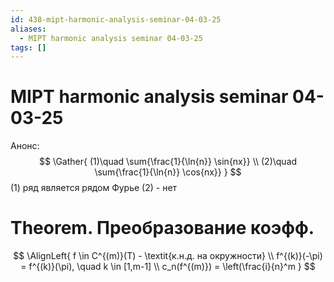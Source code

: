 ```yaml
---
id: 438-mipt-harmonic-analysis-seminar-04-03-25
aliases:
  - MIPT harmonic analysis seminar 04-03-25
tags: []
---
```


# MIPT harmonic analysis seminar 04-03-25
Анонс:
$$
\Gather{
(1)\quad \sum{\frac{1}{\ln{n}} \sin{nx}} \\
(2)\quad \sum{\frac{1}{\ln{n}} \cos{nx}}
}
$$
(1) ряд является рядом Фурье
(2) - нет

# Theorem. Преобразование коэфф.
$$
\AlignLeft{
f \in C^{(m)}(T) - \textit{к.н.д. на окружности} \\
f^{(k)}(-\pi) = f^{(k)}(\pi), \quad k \in [1,m-1] \\
c_n(f^{(m)}) = \left(\frac{i}{n}^m
}
$$

